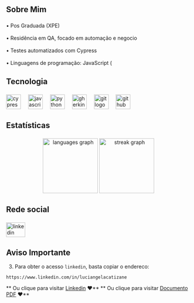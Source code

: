 
<h2 align="left">Sobre Mim</h2>

###

<p align="left">• Pos Graduada  (XPE)<br><br>• Residência em QA, focado em automação e negocio<br><br>• Testes automatizados com  Cypress <br><br>• Linguagens de programação: JavaScript  (</p>

###

<h2 align="left">Tecnologia</h2>

###

<div align="left">
  <img src="https://skillicons.dev/icons?i=cypress" height="40" alt="cypress logo"  />
  <img width="12" />
  <img src="https://skillicons.dev/icons?i=js" height="40" alt="javascript logo"  />
  <img width="12" />
  <img src="https://skillicons.dev/icons?i=py" height="40" alt="python logo"  />
  <img width="12" />
  <img src="https://skillicons.dev/icons?i=gherkin" height="40" alt="gherkin logo"  />
  <img width="12" />
  <img src="https://skillicons.dev/icons?i=git" height="40" alt="git logo"  />
  <img width="12" />
  <img src="https://skillicons.dev/icons?i=github" height="40" alt="github logo"  />
</div>

###

<h2 align="left">Estatísticas</h2>

###

<div align="center">
  <img src="https://github-readme-stats.vercel.app/api/top-langs?username=Catizane&locale=pt-br&hide_title=false&layout=compact&card_width=320&langs_count=5&theme=dark&hide_border=true&order=2" height="150" alt="languages graph"  />
  

  
  <img src="https://streak-stats.demolab.com?user=thigo1&theme=dark&hide_border=true&border_radius=5&date_format=j%20M%5B%20Y%5D&order=3" height="150" alt="streak graph"  />
  
</div>

###

<h2 align="left">Rede social</h2>

###

<div align="left">
  <a href="https://www.linkedin.com/in/luciangelacatizane/" target="_blank">
    <img src="https://raw.githubusercontent.com/maurodesouza/profile-readme-generator/master/src/assets/icons/social/linkedin/default.svg" width="52" height="40" alt="linkedin logo"  />
  </a>
</div>

###

## Aviso Importante
3. Para obter o acesso `linkedin`, basta copiar o endereco:

```
https://www.linkedin.com/in/luciangelacatizane
```

** Ou clique para visitar [Linkedin](https://www.linkedin.com/in/luciangelacatizane) ❤**
** Ou clique para visitar [Documento PDF](https://github.com/Catizane/Catizane/blob/main/-102024Curriculo_Luciangela_Catizane.pdf) ❤**

